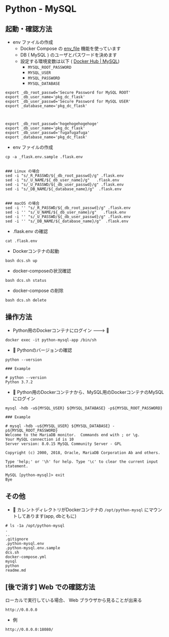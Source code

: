 # Python - MySQL

## 起動・確認方法

+ env ファイルの作成
  + Docker Compose の [env_file](https://docs.docker.com/compose/environment-variables/) 機能を使っています
  + DB ( MySQL ) のユーザとパスワードを決めます
  + 設定する環境変数は以下 ( [Docker Hub | MySQL](https://hub.docker.com/_/mysql?tab=description))
    + `MYSQL_ROOT_PASSWORD`
    + `MYSQL_USER`
    + `MYSQL_PASSWORD`
    + `MYSQL_DATABASE`

```
export _db_root_passwd='Secure Password for MySQL ROOT'
export _db_user_name='pkg_dc_flask'
export _db_user_passwd='Secure Password for MySQL USER'
export _database_name='pkg_dc_flask'



export _db_root_passwd='hogehogehogehoge'
export _db_user_name='pkg_dc_flask'
export _db_user_passwd='fugafugafuga'
export _database_name='pkg_dc_flask'
```

+ env ファイルの作成

```
cp -a _flask.env.sample .flask.env


### Linux の場合
sed -i "s/_R_PASSWD/${_db_root_passwd}/g" .flask.env
sed -i "s/_U_NAME/${_db_user_name}/g"   .flask.env
sed -i "s/_U_PASSWD/${_db_user_passwd}/g" .flask.env
sed -i "s/_DB_NAME/${_database_name}/g"  .flask.env


### macOS の場合
sed -i '' "s/_R_PASSWD/${_db_root_passwd}/g" .flask.env
sed -i '' "s/_U_NAME/${_db_user_name}/g"   .flask.env
sed -i '' "s/_U_PASSWD/${_db_user_passwd}/g" .flask.env
sed -i '' "s/_DB_NAME/${_database_name}/g"  .flask.env
```

+ .flask.env の確認

```
cat .flask.env
```


+ Dockerコンテナの起動

```
bash dcs.sh up
```

+ docker-composeの状況確認

```
bash dcs.sh status
```

+ docker-compose の削除

```
bash dcs.sh delete
```

## 操作方法

+ Python用のDockerコンテナにログイン ---> :whale:

```
docker exec -it python-mysql-app /bin/sh
```

+ :whale: Pythonのバージョンの確認

```
python --version
```
```
### Example

# python --version
Python 3.7.2
```

+ :whale: Python用のDockerコンテナから、MySQL用のDockerコンテナのMySQLにログイン

```
mysql -hdb -u${MYSQL_USER} ${MYSQL_DATABASE} -p${MYSQL_ROOT_PASSWORD}
```
```
### Example

# mysql -hdb -u${MYSQL_USER} ${MYSQL_DATABASE} -p${MYSQL_ROOT_PASSWORD}
Welcome to the MariaDB monitor.  Commands end with ; or \g.
Your MySQL connection id is 10
Server version: 8.0.15 MySQL Community Server - GPL

Copyright (c) 2000, 2018, Oracle, MariaDB Corporation Ab and others.

Type 'help;' or '\h' for help. Type '\c' to clear the current input statement.

MySQL [python-mysql]> exit
Bye
```

## その他

+ :whale: カレントディレクトリがDockerコンテナの `/opt/python-mysql` にマウントしてあります(app, dbともに)

```
# ls -1a /opt/python-mysql
.
..
.gitignore
.python-mysql.env
.python-mysql.env.sample
dcs.sh
docker-compose.yml
mysql
python
readme.md
```

## [後で消す] Web での確認方法

ローカルで実行している場合、 Web ブラウザから見ることが出来る

```
http://0.0.0.0
```

+ 例

```
http://0.0.0.0:18080/
```
